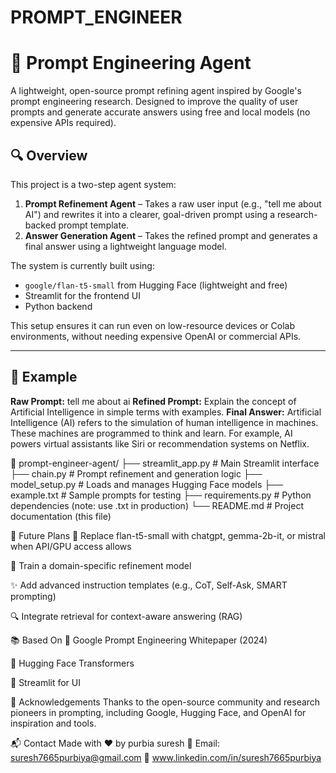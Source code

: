 # PROMPT_ENGINEER
# 🧠 Prompt Engineering Agent

A lightweight, open-source prompt refining agent inspired by Google's prompt engineering research. Designed to improve the quality of user prompts and generate accurate answers using free and local models (no expensive APIs required).

## 🔍 Overview

This project is a two-step agent system:

1. **Prompt Refinement Agent** – Takes a raw user input (e.g., "tell me about AI") and rewrites it into a clearer, goal-driven prompt using a research-backed prompt template.
2. **Answer Generation Agent** – Takes the refined prompt and generates a final answer using a lightweight language model.

The system is currently built using:
- `google/flan-t5-small` from Hugging Face (lightweight and free)
- Streamlit for the frontend UI
- Python backend

This setup ensures it can run even on low-resource devices or Colab environments, without needing expensive OpenAI or commercial APIs.

---

## 🧪 Example

**Raw Prompt:**
tell me about ai
**Refined Prompt:**
Explain the concept of Artificial Intelligence in simple terms with examples.
**Final Answer:**
Artificial Intelligence (AI) refers to the simulation of human intelligence in machines. These machines are programmed to think and learn. For example, AI powers virtual assistants like Siri or recommendation systems on Netflix.

📁 prompt-engineer-agent/
├── streamlit_app.py # Main Streamlit interface
├── chain.py # Prompt refinement and generation logic
├── model_setup.py # Loads and manages Hugging Face models
├── example.txt # Sample prompts for testing
├── requirements.py # Python dependencies (note: use .txt in production)
└── README.md # Project documentation (this file)

📌 Future Plans
🔁 Replace flan-t5-small with chatgpt, gemma-2b-it, or mistral when API/GPU access allows

🧠 Train a domain-specific refinement model

✨ Add advanced instruction templates (e.g., CoT, Self-Ask, SMART prompting)

🔍 Integrate retrieval for context-aware answering (RAG)

📚 Based On
📄 Google Prompt Engineering Whitepaper (2024)

🤗 Hugging Face Transformers

🧪 Streamlit for UI

🙌 Acknowledgements
Thanks to the open-source community and research pioneers in prompting, including Google, Hugging Face, and OpenAI for inspiration and tools.

📬 Contact
Made with ❤️ by purbia suresh
📧 Email: suresh7665purbiya@gmail.com
🔗 www.linkedin.com/in/suresh7665purbiya
